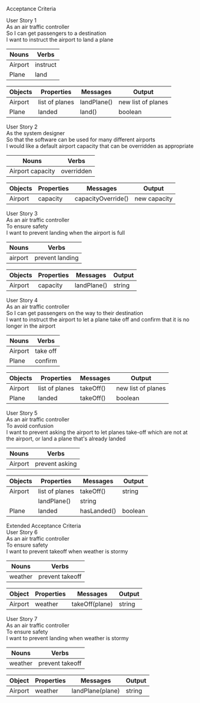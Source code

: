 Acceptance Criteria

User Story 1 <br>
As an air traffic controller <br>
So I can get passengers to a destination <br>
I want to instruct the airport to land a plane

Nouns|Verbs
---|---
Airport|instruct
Plane|land

Objects|Properties|Messages|Output
---|---|---|---
Airport|list of planes|landPlane()|new list of planes
Plane|landed|land()|boolean



User Story 2 <br>
As the system designer <br>
So that the software can be used for many different airports <br>
I would like a default airport capacity that can be overridden as appropriate

Nouns|Verbs
---|---
Airport capacity|overridden

Objects|Properties|Messages|Output
---|---|---|---
Airport|capacity|capacityOverride()|new capacity

User Story 3 <br>
As an air traffic controller <br>
To ensure safety <br>
I want to prevent landing when the airport is full <br>

Nouns|Verbs
---|---
airport|prevent landing

Objects|Properties|Messages|Output
---|---|---|---
Airport|capacity|landPlane()|string

User Story 4 <br>
As an air traffic controller <br>
So I can get passengers on the way to their destination <br>
I want to instruct the airport to let a plane take off and confirm that it is no longer in the airport <br>

Nouns|Verbs
---|---
Airport|take off
Plane|confirm


Objects|Properties|Messages|Output
---|---|---|---
Airport|list of planes|takeOff()|new list of planes
Plane|landed|takeOff()|boolean

User Story 5 <br>
As an air traffic controller <br>
To avoid confusion <br>
I want to prevent asking the airport to let planes take-off which are not at the airport, or land a plane that's already landed

Nouns|Verbs
---|---
Airport|prevent asking

Objects|Properties|Messages|Output
---|---|---|---
Airport|list of planes|takeOff()|string
||landPlane()|string
Plane|landed|hasLanded()|boolean

Extended Acceptance Criteria <br>
User Story 6 <br>
As an air traffic controller <br>
To ensure safety <br>
I want to prevent takeoff when weather is stormy <br>

Nouns|Verbs
---|---
weather|prevent takeoff

Object|Properties|Messages|Output
---|---|---|---
Airport|weather|takeOff(plane)|string

User Story 7 <br>
As an air traffic controller <br>
To ensure safety <br>
I want to prevent landing when weather is stormy <br>

Nouns|Verbs
---|---
weather|prevent takeoff

Object|Properties|Messages|Output
---|---|---|---
Airport|weather|landPlane(plane)|string
